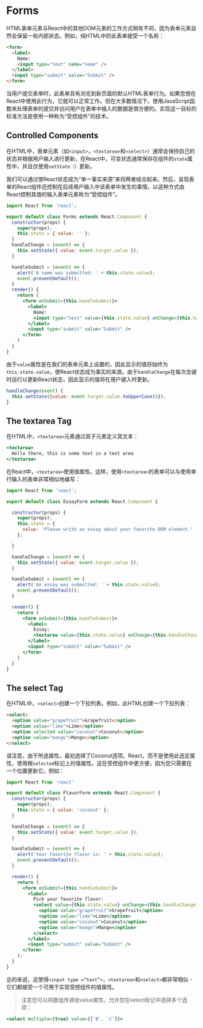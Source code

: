 # Forms

HTML表单元素与React中的其他DOM元素的工作方式稍有不同，因为表单元素自然会保留一些内部状态。例如，纯HTML中的此表单接受一个名称：

```html
<form>
  <label>
    Name:
    <input type="text" name="name" />
  </label>
  <input type="submit" value="Submit" />
</form>
```

当用户提交表单时，此表单具有浏览到新页面的默认HTML表单行为。如果您想在React中使用此行为，它就可以正常工作。但在大多数情况下，使用JavaScript函数来处理表单的提交并访问用户在表单中输入的数据是很方便的。实现这一目标的标准方法是使用一种称为“受控组件”的技术。

## Controlled Components

在HTML中，表单元素（如`<input>`，`<textarea>`和`<select>`）通常会保持自己的状态并根据用户输入进行更新。在React中，可变状态通常保存在组件的`state`属性中，并且仅使用`setState（）`更新。

我们可以通过使React状态成为“单一事实来源”来将两者结合起来。然后，呈现表单的React组件还控制在后续用户输入中该表单中发生的事情。以这种方式由React控制其值的输入表单元素称为“受控组件”。

```jsx
import React from 'react';

export default class Forms extends React.Component {
  constructor(props) {
    super(props);
    this.state = { value: '' };
  }
  handleChange = (event) => {
    this.setState({ value: event.target.value });
  }

  handleSubmit = (event) => {
    alert('A name was submitted: ' + this.state.value);
    event.preventDefault();
  }
  render() {
    return (
      <form onSubmit={this.handleSubmit}>
        <label>
          Name:
          <input type="text" value={this.state.value} onChange={this.handleChange} />
        </label>
        <input type="submit" value="Submit" />
      </form>
    )
  }
}
```

由于`value`属性是在我们的表单元素上设置的，因此显示的值将始终为`this.state.value`，使React状态成为事实的来源。由于`handleChange`在每次击键时运行以更新React状态，因此显示的值将在用户键入时更新。

```jsx
handleChange(event) {
  this.setState({value: event.target.value.toUpperCase()});
}
```

## The textarea Tag

在HTML中，`<textarea>`元素通过其子元素定义其文本：

```jsx
<textarea>
  Hello there, this is some text in a text area
</textarea>
```

在React中，`<textarea>`使用值属性。这样，使用`<textarea>`的表单可以与使用单行输入的表单非常相似地编写：

```jsx
import React from 'react';

export default class EssayForm extends React.Component {

  constructor(props) {
    super(props);
    this.state = {
      value: 'Please write an essay about your favorite DOM element.'
    };

  }

  handleChange = (event) => {
    this.setState({ value: event.target.value });
  }

  handleSubmit = (event) => {
    alert('An essay was submitted: ' + this.state.value);
    event.preventDefault();
  }

  render() {
    return (
      <form onSubmit={this.handleSubmit}>
        <label>
          Essay:
          <textarea value={this.state.value} onChange={this.handleChange} />
        </label>
        <input type="submit" value="Submit" />
      </form>
    )
  }
}
```

## The select Tag

在HTML中，`<select>`创建一个下拉列表。例如，此HTML创建一个下拉列表：

```html
<select>
  <option value="grapefruit">Grapefruit</option>
  <option value="lime">Lime</option>
  <option selected value="coconut">Coconut</option>
  <option value="mango">Mango</option>
</select>
```

请注意，由于所选属性，最初选择了Coconut选项。React，而不是使用此选定属性，使用根`selected`标记上的值属性。这在受控组件中更方便，因为您只需要在一个位置更新它。例如：

```jsx
import React from 'react'

export default class FlavorForm extends React.Component {
  constructor(props) {
    super(props);
    this.state = { value: 'coconut' };
  }

  handleChange = (event) => {
    this.setState({ value: event.target.value });
  }

  handleSubmit = (event) => {
    alert('Your favorite flavor is: ' + this.state.value);
    event.preventDefault();
  }

  render() {
    return (
      <form onSubmit={this.handleSubmit}>
        <label>
          Pick your favorite flavor:
          <select value={this.state.value} onChange={this.handleChange}>
            <option value="grapefruit">Grapefruit</option>
            <option value="lime">Lime</option>
            <option value="coconut">Coconut</option>
            <option value="mango">Mango</option>
          </select>
        </label>
        <input type="submit" value="Submit" />
      </form>
    );
  }
}
```

总的来说，这使得`<input type =“text”>`，`<textarea>`和`<select>`都非常相似 - 它们都接受一个可用于实现受控组件的值属性。

> 注意您可以将数组传递给value属性，允许您在select标记中选择多个选项：

```jsx
<select multiple={true} value={['B', 'C']}>
```
